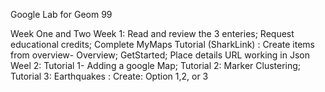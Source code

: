 Google Lab for Geom 99

Week One and Two
Week 1: Read and review the 3 enteries; Request educational credits; Complete MyMaps Tutorial (SharkLink)
      : Create items from overview- Overview; GetStarted; Place details URL working in Json
Weel 2: Tutorial 1- Adding a google Map; Tutorial 2: Marker Clustering; Tutorial 3: Earthquakes
      : Create: Option 1,2, or 3
